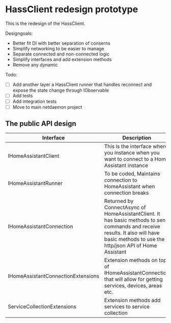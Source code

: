 # HassClient redesign prototype

This is the redesign of the HassClient. 

Designgoals:

- Better fit DI with better separation of conserns
- Simplify networking to be easier to manage
- Separate connected and non-connected logic
- Simplify interfaces and add extension methods
- Remove any dynamic

Todo:

- [ ] Add another layer a HassClient runner that handles reconnect and expose the state change through IObservable
- [ ] Add tests
- [ ] Add integration tests
- [ ] Move to main netdaemon project

## The public API design

| Interface  | Description  |
|---|---|
| IHomeAssistantClient  | This is the interface where you instance when you want to connect to a Home Assistant instance  |
| IHomeAssistantRunner | To be coded, Maintains connection to HomeAssistant when connection breaks |
| IHomeAssistantConnection  | Returned by ConnectAsync of HomeAssistantClient. It has basic methods to send commands and receive results. It also will have basic methods to use the http/json API of Home Assistant  |
| IHomeAssistantConnectionExtensions | Extension methods on top of IHomeAssistantConnection that will allow for getting services, devices, areas etc. |
| ServiceCollectionExtensions | Extension methods add services to service collection  |